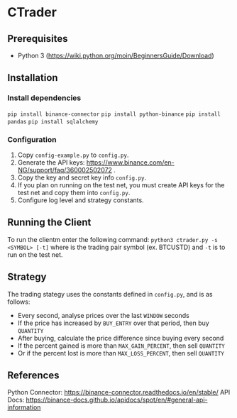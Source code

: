 # CTrader

## Prerequisites
- Python 3 (https://wiki.python.org/moin/BeginnersGuide/Download)

## Installation
### Install dependencies
`pip install binance-connector`
`pip install python-binance`
`pip install pandas`
`pip install sqlalchemy`

### Configuration
1. Copy `config-example.py` to `config.py`.
2. Generate the API keys: https://www.binance.com/en-NG/support/faq/360002502072 .
3. Copy the key and secret key info `config.py`.
4. If you plan on running on the test net, you must create API keys for the test net and copy them into `config.py`.
5. Configure log level and strategy constants.

## Running the Client
To run the clientm enter the following command:
`python3 ctrader.py -s <SYMBOL> [-t]`
where <SYMBOL> is the trading pair symbol (ex. BTCUSTD) and `-t` is to run on the test net.

## Strategy
The trading stategy uses the constants defined in `config.py`, and is as follows:
- Every second, analyse prices over the last `WINDOW` seconds
- If the price has increased by `BUY_ENTRY` over that period, then buy `QUANTITY`
- After buying, calculate the price difference since buying every second
- If the percent gained is more than `MAX_GAIN_PERCENT`, then sell `QUANTITY` 
- Or if the percent lost is more than `MAX_LOSS_PERCENT`, then sell `QUANTITY`

## References
Python Connector: https://binance-connector.readthedocs.io/en/stable/
API Docs: https://binance-docs.github.io/apidocs/spot/en/#general-api-information



